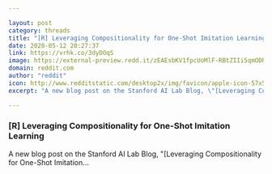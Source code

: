 ```yaml
---

layout: post
category: threads
title: "[R] Leveraging Compositionality for One-Shot Imitation Learning"
date: 2020-05-12 20:27:37
link: https://vrhk.co/3dyDOqS
image: https://external-preview.redd.it/zEAEsbKV1fpcUoMlF-RBtZIIi5qmODRusb00mF7XDy0.jpg?width=1200&height=628.272251309&auto=webp&crop=1200:628.272251309,smart&s=a035942834ff401d1b52448f5fbcfded2f6bf7ab
domain: reddit.com
author: "reddit"
icon: http://www.redditstatic.com/desktop2x/img/favicon/apple-icon-57x57.png
excerpt: "A new blog post on the Stanford AI Lab Blog, \"[Leveraging Compositionality for One-Shot Imitation..."

---
```


### [R] Leveraging Compositionality for One-Shot Imitation Learning

A new blog post on the Stanford AI Lab Blog, "[Leveraging Compositionality for One-Shot Imitation...